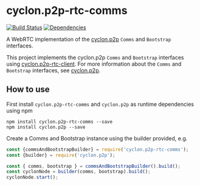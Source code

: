 cyclon.p2p-rtc-comms
====================

[![Build Status](https://travis-ci.org/nicktindall/cyclon.p2p-rtc-comms.svg?branch=master)](https://travis-ci.org/nicktindall/cyclon.p2p-rtc-comms)
[![Dependencies](https://david-dm.org/nicktindall/cyclon.p2p-rtc-comms.png)](https://david-dm.org/nicktindall/cyclon.p2p-rtc-comms)

A WebRTC implementation of the [cyclon.p2p](https://github.com/nicktindall/cyclon.p2p) `Comms` and `Bootstrap` interfaces.

This project implements the cyclon.p2p `Comms` and `Bootstrap` interfaces using [cyclon.p2p-rtc-client](https://github.com/nicktindall/cyclon.p2p-rtc-client). For more information about the `Comms` and `Bootstrap` interfaces, see [cyclon.p2p](https://github.com/nicktindall/cyclon.p2p).

How to use
----------
First install `cyclon.p2p-rtc-comms` and `cyclon.p2p` as runtime dependencies using npm

```
npm install cyclon.p2p-rtc-comms --save
npm install cyclon.p2p --save
```

Create a Comms and Bootstrap instance using the builder provided, e.g.

```javascript
const {commsAndBootstrapBuilder} = require('cyclon.p2p-rtc-comms');
const {builder} = require('cyclon.p2p');

const { comms, bootstrap } = commsAndBootstrapBuilder().build();
const cyclonNode = builder(comms, bootstrap).build();
cyclonNode.start();
```